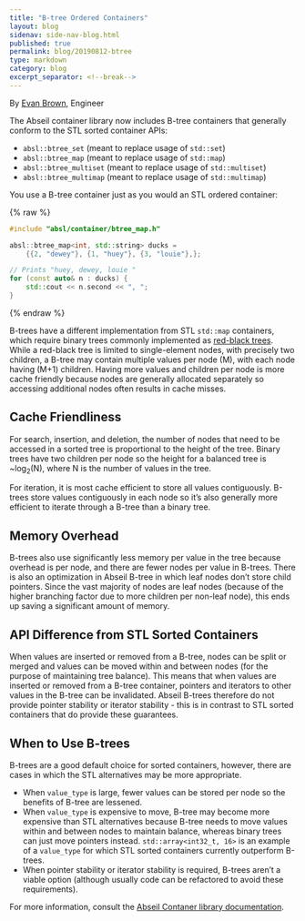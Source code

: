 ```yaml
---
title: "B-tree Ordered Containers"
layout: blog
sidenav: side-nav-blog.html
published: true
permalink: blog/20190812-btree
type: markdown
category: blog
excerpt_separator: <!--break-->
---
```


By [Evan Brown](mailto:ezb@google.com), Engineer

The Abseil container library now includes B-tree containers that
generally conform to the STL sorted container APIs:

 * `absl::btree_set` (meant to replace usage of `std::set`)
 * `absl::btree_map` (meant to replace usage of `std::map`)
 * `absl::btree_multiset` (meant to replace usage of `std::multiset`)
 * `absl::btree_multimap` (meant to replace usage of `std::multimap`)

You use a B-tree container just as you would an STL ordered container:

{% raw %}
```cpp
#include "absl/container/btree_map.h"

absl::btree_map<int, std::string> ducks =
    {{2, "dewey"}, {1, "huey"}, {3, "louie"},};

// Prints "huey, dewey, louie "
for (const auto& n : ducks) {
    std::cout << n.second << ", ";
}
```
{% endraw %}

B-trees have a different implementation from STL `std::map` containers, which
require binary trees commonly implemented as [red-black trees][redblack_trees].
While a red-black tree is limited to single-element nodes, with precisely two
children, a B-tree may contain multiple values per node (M), with each node
having (M+1) children. Having more values and children per node is more cache
friendly because nodes are generally allocated separately so accessing
additional nodes often results in cache misses.

<!--break-->

## Cache Friendliness

For search, insertion, and deletion, the number of nodes that need to be
accessed in a sorted tree is proportional to the height of the tree. Binary
trees have two children per node so the height for a balanced tree is
~log<sub>2</sub>(N), where N is the number of values in the tree.

For iteration, it is most cache efficient to store all values contiguously.
B-trees store values contiguously in each node so it’s also generally more
efficient to iterate through a B-tree than a binary tree.

## Memory Overhead

B-trees also use significantly less memory per value in the tree because
overhead is per node, and there are fewer nodes per value in B-trees. There is
also an optimization in Abseil B-tree in which leaf nodes don’t store child
pointers. Since the vast majority of nodes are leaf nodes (because of the
higher branching factor due to more children per non-leaf node), this ends up
saving a significant amount of memory.

## API Difference from STL Sorted Containers

When values are inserted or removed from a B-tree, nodes can be split or merged
and values can be moved within and between nodes (for the purpose of maintaining
tree balance). This means that when values are inserted or removed from a B-tree
container, pointers and iterators to other values in the B-tree can be
invalidated. Abseil B-trees therefore do not provide pointer stability or
iterator stability - this is in contrast to STL sorted containers that do
provide these guarantees.

## When to Use B-trees

B-trees are a good default choice for sorted containers, however, there are
cases in which the STL alternatives may be more appropriate.

* When `value_type` is large, fewer values can be stored per node so the
  benefits of B-tree are lessened.
* When `value_type` is expensive to move, B-tree may become more expensive than
  STL alternatives because B-tree needs to move values within and between nodes
  to maintain balance, whereas binary trees can just move pointers instead.
  `std::array<int32_t, 16>` is an example of a `value_type` for which STL sorted
  containers currently outperform B-trees.
* When pointer stability or iterator stability is required, B-trees aren’t a
  viable option (although usually code can be refactored to avoid these
  requirements).
  
For more information, consult the
[Abseil Contaner library documentation][container-docs].

[container-docs]: /docs/cpp/guides/container
[redblack_trees]: https://en.wikipedia.org/wiki/Red%E2%80%93black_tree
